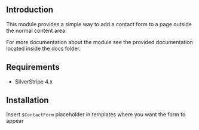 
## Introduction

This module provides a simple way to add a contact form to a page outside the normal content area.

For more documentation about the module see the provided documentation located
inside the docs folder.

## Requirements

 * SilverStripe 4.x

## Installation



Insert `$ContactForm` placeholder in templates where you want the form to appear

